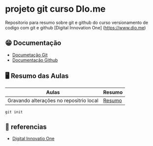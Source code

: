 
# projeto git curso DIo.me

Repositorio para resumo sobre git e github do curso versionamento de codigo com git e github [Digital Innovation One] (https://www.dio.me)

## 😁 Documentação
- [Documetação Git](https://git-scm.com/doc)
- [Documentação Github](https://docs.github.com/)

## 🖥️ Resumo das Aulas

| Aulas | Resumo|
|-------|---------|
|Gravando alterações no repositrio local |[Resumo](https://web.dio.me/course/versionamento-de-codigo-com-git-e-github/learning/599dd3dd-d189-474f-a55c-22f37b4472da)|

```
git init
```

## 🔎 referencias
- [Digital Innovatio One](https://www.dio.me)
